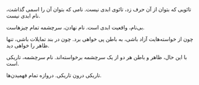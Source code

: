تائویی که بتوان از آن حرف زد، تائوی ابدی نیست.
نامی که بتوان آن را اسمی گذاشت، نام ابدی نیست.

بی‌نام، واقعیت ابدی است.
نام نهادن، سرچشمه تمام چیزهاست. 

چون از خواسته‌هایت آزاد باشی، به باطن پی خواهی برد.
چون در بند تمایلات باشی، تنها ظاهر را خواهی دید.

با این حال، ظاهر و باطن هر دو از یک سرچشمه برخواسته‌اند.
نام سرچشمه، تاریکی است.

تاریکی درون تاریکی.
دروازه تمام فهمیدن‌ها.